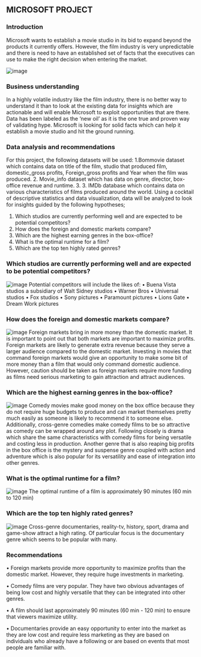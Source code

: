 ## MICROSOFT PROJECT
### Introduction
Microsoft wants to establish a movie studio in its bid to expand beyond the products it currently offers. However, the film industry is very unpredictable and there is need to have an established set of facts that the executives can use to make the right decision when entering the market.

![image](https://user-images.githubusercontent.com/94622826/202861113-e2ab6be5-0e35-4136-abd7-a7b577bed216.png)
### Business understanding 
In a highly volatile industry like the film industry, there is no better way to understand it than to look at the existing data for insights which are actionable and will enable Microsoft to exploit opportunities that are there. Data has been labeled as the ‘new oil’ as it is the one true and proven way of validating hype. Microsoft is looking for solid facts which can help it establish a movie studio and hit the ground running. 
### Data analysis and recommendations
For this project, the following datasets will be used:
1.Bommovie dataset which contains data on title of the film, studio that produced film, domestic_gross profits, Foreign_gross profits and Year when the film was produced.
2.	Movie_info dataset which has data on genre, director, box-office revenue and runtime. 
3.	3.	IMDb database which contains data on various characteristics of films produced around the world.
Using a cocktail of descriptive statistics and data visualization, data will be analyzed to look for insights guided by the following hypotheses;
1.	Which studios are currently performing well and are expected to be potential competitors?
2.	How does the foreign and domestic markets compare?
3.	Which are the highest earning genres in the box-office?
4.	What is the optimal runtime for a film?
5.	Which are the top ten highly rated genres?
### Which studios are currently performing well and are expected to be potential competitors?
![image](https://user-images.githubusercontent.com/94622826/202861354-541294db-2976-42db-8026-2088ac840682.png)
Potential competitors will include the likes of:
•	Buena Vista studios a subsidiary of Walt Sidney studios
•	Warner Bros
•	Universal studios
•	Fox studios
•	Sony pictures
•	Paramount pictures
•	Lions Gate
•	Dream Work pictures
### How does the foreign and domestic markets compare?
![image](https://user-images.githubusercontent.com/94622826/202861379-d31f5d31-486c-470d-831e-2c3c0c98fdc0.png)
Foreign markets bring in more money than the domestic market. It is important to point out that both markets are important to maximize profits. Foreign markets are likely to generate extra revenue because they serve a larger audience compared to the domestic market. Investing in movies that command foreign markets would give an opportunity to make some bit of more money than a film that would only command domestic audience. However, caution should be taken as foreign markets require more funding as films need serious marketing to gain attraction and attract audiences.
### Which are the highest earning genres in the box-office?
![image](https://user-images.githubusercontent.com/94622826/202861406-111a34f8-0664-49af-a286-42e774d23718.png)
Comedy movies make good money on the box office because they do not require huge budgets to produce and can market themselves pretty much easily as someone is likely to recommend it to someone else. Additionally, cross-genre comedies make comedy films to be so attractive as comedy can be wrapped around any plot. Following closely is drama which share the same characteristics with comedy films for being versatile and costing less in production. Another genre that is also reaping big profits in the box office is the mystery and suspense genre coupled with action and adventure which is also popular for its versatility and ease of integration into other genres.
### What is the optimal runtime for a film?
![image](https://user-images.githubusercontent.com/94622826/202861420-292be663-826b-4fc9-b20e-f9e1d62be447.png)
The optimal runtime of a film is approximately 90 minutes (60 min to 120 min)
### Which are the top ten highly rated genres?
![image](https://user-images.githubusercontent.com/94622826/202861435-b8550f1a-d177-49ca-a002-5b1f8a6c52c0.png)
Cross-genre documentaries, reality-tv, history, sport, drama and game-show attract a high rating. Of particular focus is the documentary genre which seems to be popular with many. 
### Recommendations
•	Foreign markets provide more opportunity to maximize profits than the domestic market. However, they require huge investments in marketing.

•	Comedy films are very popular. They have two obvious advantages of being low cost and highly versatile that they can be integrated into other genres.

•	A film should last approximately 90 minutes (60 min - 120 min) to ensure that viewers maximize utility.

•	Documentaries provide an easy opportunity to enter into the market as they are low cost and require less marketing as they are based on individuals who already have a following or are based on events that most people are familiar with.
